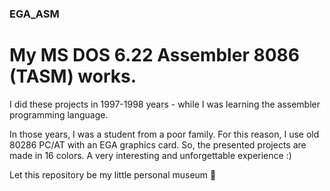 ### EGA_ASM

# My MS DOS 6.22 Assembler 8086 (TASM) works.

I did these projects in 1997-1998 years - while I was learning the assembler programming language. 

In those years, I was a student from a poor family. For this reason, I use old 80286 PC/AT with an EGA graphics card. 
So, the presented projects are made in 16 colors. A very interesting and unforgettable experience :)

Let this repository be my little personal museum 🐲
